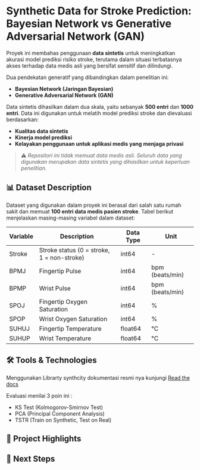 # Synthetic Data for Stroke Prediction: Bayesian Network vs Generative Adversarial Network (GAN)

Proyek ini membahas penggunaan **data sintetis** untuk meningkatkan akurasi model prediksi risiko stroke, terutama dalam situasi terbatasnya akses terhadap data medis asli yang bersifat sensitif dan dilindungi.

Dua pendekatan generatif yang dibandingkan dalam penelitian ini:
- **Bayesian Network (Jaringan Bayesian)**
- **Generative Adversarial Network (GAN)**

Data sintetis dihasilkan dalam dua skala, yaitu sebanyak **500 entri** dan **1000 entri**. Data ini digunakan untuk melatih model prediksi stroke dan dievaluasi berdasarkan:
- **Kualitas data sintetis**
- **Kinerja model prediksi**
- **Kelayakan penggunaan untuk aplikasi medis yang menjaga privasi**

> ⚠️ *Repositori ini tidak memuat data medis asli. Seluruh data yang digunakan merupakan data sintetis yang dihasilkan untuk keperluan penelitian.*


## 📊 Dataset Description
Dataset yang digunakan dalam proyek ini berasal dari salah satu rumah sakit dan memuat **100 entri data medis pasien stroke**. Tabel berikut menjelaskan masing-masing variabel dalam dataset:

| Variable | Description                   | Data Type | Unit              |
|----------|-------------------------------|-----------|-------------------|
| Stroke   | Stroke status (0 = stroke, 1 = non-stroke) | int64     | -                 |
| BPMJ     | Fingertip Pulse               | int64     | bpm (beats/min)   |
| BPMP     | Wrist Pulse                   | int64     | bpm (beats/min)   |
| SPOJ     | Fingertip Oxygen Saturation   | int64     | %                 |
| SPOP     | Wrist Oxygen Saturation       | int64     | %                 |
| SUHUJ    | Fingertip Temperature         | float64   | °C                |
| SUHUP    | Wrist Temperature             | float64   | °C                |

## 🛠 Tools & Technologies
Menggunakan Librarty synthcity dokumentasi resmi nya kunjungi [Read the docs](https://github.com/vanderschaarlab/synthcity)

Evaluasi menilai 3 poin ini :
- KS Test (Kolmogorov-Smirnov Test)
- PCA (Principal Component Analysis)
- TSTR (Train on Synthetic, Test on Real)

## 🧪 Project Highlights


## 📌 Next Steps
